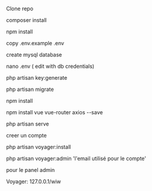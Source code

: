 Clone repo

composer install

npm install 

copy .env.example .env


create mysql database


nano .env ( edit with db credentials)


php artisan key:generate

php artisan migrate


npm install


npm install vue vue-router axios --save


php artisan serve


creer un compte 

php artisan voyager:install



php artisan voyager:admin 'l'email utilisé pour le compte'




 pour le panel admin
 
Voyager: 127.0.0.1/wiw

